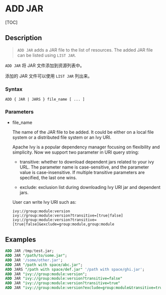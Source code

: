 # ADD JAR

[TOC]

## Description

> `ADD JAR` adds a JAR file to the list of resources. The added JAR file can be listed using `LIST JAR`.

`ADD JAR` 将 JAR 文件添加到资源列表中。

添加的 JAR 文件可以使用 `LIST JAR` 列出来。

### Syntax

	ADD { JAR | JARS } file_name [ ... ]

### Parameters

- file_name

	The name of the JAR file to be added. It could be either on a local file system or a distributed file system or an Ivy URI. 

	Apache Ivy is a popular dependency manager focusing on flexibility and simplicity. Now we support two parameter in URI query string:

	- transitive: whether to download dependent jars related to your ivy URL. The parameter name is case-sensitive, and the parameter value is case-insensitive. If multiple transitive parameters are specified, the last one wins.

	- exclude: exclusion list during downloading Ivy URI jar and dependent jars.

	User can write Ivy URI such as:

	```
	ivy://group:module:version
	ivy://group:module:version?transitive=[true|false]
	ivy://group:module:version?transitive=[true|false]&exclude=group:module,group:module
	```

## Examples

```sql
ADD JAR /tmp/test.jar;
ADD JAR "/path/to/some.jar";
ADD JAR '/some/other.jar';
ADD JAR "/path with space/abc.jar";
ADD JARS "/path with space/def.jar" '/path with space/ghi.jar';
ADD JAR "ivy://group:module:version";
ADD JAR "ivy://group:module:version?transitive=false"
ADD JAR "ivy://group:module:version?transitive=true"
ADD JAR "ivy://group:module:version?exclude=group:module&transitive=true"
```